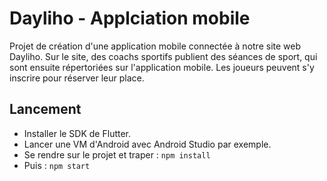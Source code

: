 # Dayliho - Applciation mobile

Projet de création d'une application mobile connectée à notre site web Dayliho. Sur le site, des coachs sportifs publient des séances de sport, qui sont ensuite répertoriées sur l'application mobile. Les joueurs peuvent s'y inscrire pour réserver leur place.

## Lancement

- Installer le SDK de Flutter.
- Lancer une VM d'Android avec Android Studio par exemple.
- Se rendre sur le projet et traper : `npm install`
- Puis : `npm start`
